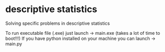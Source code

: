 # descriptive statistics

Solving specific problems in descriptive statistics

To run executable file (.exe) just launch -> main.exe (takes a lot of time to boot!!!)
If you have python installed on your machine you can launch -> main.py
